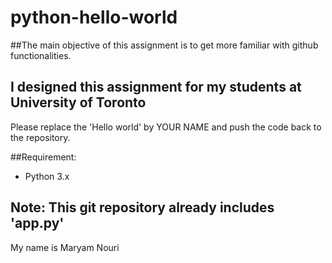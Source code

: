 # python-hello-world

##The main objective of this assignment is to get more familiar with github functionalities.

## I designed this assignment for my students at University of Toronto

Please replace the 'Hello world' by YOUR NAME and push the code back to the repository.

##Requirement:
* Python 3.x


Note: This git repository already includes 'app.py'
------------------------------------------------------------------

My name is Maryam Nouri 




